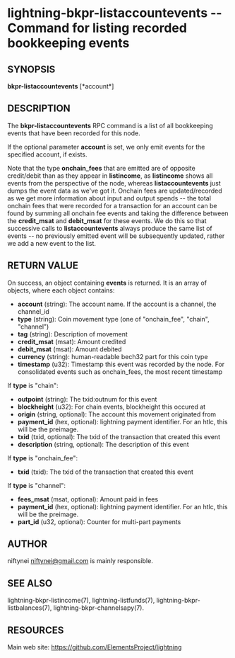 lightning-bkpr-listaccountevents -- Command for listing recorded bookkeeping events
=============================================================================

SYNOPSIS
--------

**bkpr-listaccountevents** [\*account\*]

DESCRIPTION
-----------

The **bkpr-listaccountevents** RPC command is a list of all bookkeeping events that have been recorded for this node.

If the optional parameter **account** is set, we only emit events for the
specified account, if exists.

Note that the type **onchain_fees** that are emitted are of opposite credit/debit than as they appear in **listincome**, as **listincome** shows all events from the perspective of the node, whereas **listaccountevents** just dumps the event data as we've got it. Onchain fees are updated/recorded as we get more information about input and output spends -- the total onchain fees that were recorded for a transaction for an account can be found by summing all onchain fee events and taking the difference between the **credit_msat** and **debit_msat** for these events. We do this so that successive calls to **listaccountevents** always
produce the same list of events -- no previously emitted event will be
subsequently updated, rather we add a new event to the list.


RETURN VALUE
------------

[comment]: # (GENERATE-FROM-SCHEMA-START)
On success, an object containing **events** is returned.  It is an array of objects, where each object contains:
- **account** (string): The account name. If the account is a channel, the channel_id
- **type** (string): Coin movement type (one of "onchain_fee", "chain", "channel")
- **tag** (string): Description of movement
- **credit_msat** (msat): Amount credited
- **debit_msat** (msat): Amount debited
- **currency** (string): human-readable bech32 part for this coin type
- **timestamp** (u32): Timestamp this event was recorded by the node. For consolidated events such as onchain_fees, the most recent timestamp

If **type** is "chain":
  - **outpoint** (string): The txid:outnum for this event
  - **blockheight** (u32): For chain events, blockheight this occured at
  - **origin** (string, optional): The account this movement originated from
  - **payment_id** (hex, optional): lightning payment identifier. For an htlc, this will be the preimage.
  - **txid** (txid, optional): The txid of the transaction that created this event
  - **description** (string, optional): The description of this event

If **type** is "onchain_fee":
  - **txid** (txid): The txid of the transaction that created this event

If **type** is "channel":
  - **fees_msat** (msat, optional): Amount paid in fees
  - **payment_id** (hex, optional): lightning payment identifier. For an htlc, this will be the preimage.
  - **part_id** (u32, optional): Counter for multi-part payments

[comment]: # (GENERATE-FROM-SCHEMA-END)

AUTHOR
------

niftynei <niftynei@gmail.com> is mainly responsible.

SEE ALSO
--------

lightning-bkpr-listincome(7), lightning-listfunds(7),
lightning-bkpr-listbalances(7), lightning-bkpr-channelsapy(7).

RESOURCES
---------

Main web site: <https://github.com/ElementsProject/lightning>

[comment]: # ( SHA256STAMP:f8538b1d1e6cda7cd801690e5c09741c8a843b27cc922065598914516c16d2b3)
